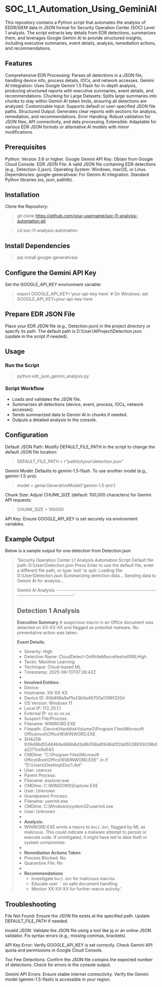 # SOC_L1_Automation_Using_GeminiAI

This repository contains a Python script that automates the analysis of EEDR/SIEM data in JSON format for Security Operation Center (SOC) Level 1 analysts. The script extracts key details from EDR detections, summarizes them, and leverages Google Gemini AI to provide structured insights, including executive summaries, event details, analysis, remediation actions, and recommendations.

## Features

Comprehensive EDR Processing: Parses all detections in a JSON file, handling device info, process details, IOCs, and network accesses.
Gemini AI Integration: Uses Google Gemini 1.5 Flash for in-depth analysis, producing structured reports with executive summaries, event details, and recommendations.
Chunking for Large Datasets: Splits large summaries into chunks to stay within Gemini AI token limits, ensuring all detections are analyzed.
Customizable Input: Supports default or user-specified JSON file paths.
Structured Output: Generates clear reports with sections for analysis, remediation, and recommendations.
Error Handling: Robust validation for JSON files, API connectivity, and data processing.
Extensible: Adaptable for various EDR JSON formats or alternative AI models with minor modifications.

## Prerequisites

Python: Version 3.8 or higher.
Google Gemini API Key: Obtain from Google Cloud Console.
EDR JSON File: A valid JSON file containing EDR detections (e.g., Detection-2.json).
Operating System: Windows, macOS, or Linux.
Dependencies:
google-generativeai: For Gemini AI integration.
Standard Python libraries (os, json, pathlib).

## Installation

Clone the Repository:
>git clone https://github.com/your-username/soc-l1-analysis-automation.git

>cd soc-l1-analysis-automation

## Install Dependencies

>pip install google-generativeai

## Configure the Gemini API Key

Set the GOOGLE_API_KEY environment variable:
>export GOOGLE_API_KEY='your-api-key-here'  # On Windows: set GOOGLE_API_KEY=your-api-key-here

## Prepare EDR JSON File

Place your EDR JSON file (e.g., Detection.json) in the project directory or specify its path.
The default path is D:\User\AIProject\Detection.json (update in the script if needed).

## Usage

### Run the Script

>python edr_json_gemini_analysis.py

### Script Workflow

- Loads and validates the JSON file.
- Summarizes all detections (device, event, process, IOCs, network accesses).
- Sends summarized data to Gemini AI in chunks if needed.
- Outputs a detailed analysis to the console.

## Configuration

Default JSON Path: Modify DEFAULT_FILE_PATH in the script to change the default JSON file location:

>DEFAULT_FILE_PATH = r"path\to\your\detection.json"

Gemini Model: Defaults to gemini-1.5-flash. To use another model (e.g., gemini-1.5-pro):

>model = genai.GenerativeModel('gemini-1.5-pro')

Chunk Size: Adjust CHUNK_SIZE (default: 100,000 characters) for Gemini API requests:

>CHUNK_SIZE = 100000

API Key: Ensure GOOGLE_API_KEY is set securely via environment variables.

## Example Output

Below is a sample output for one detection from Detection.json

>'Security Operation Center L1 Analysis Automation Script
Default file path: D:\User\Detection.json
Press Enter to use the default file, enter a different file path, or type 'exit' to quit:
Loading file: D:\User\Detection.json
Summarizing detection data...
Sending data to Gemini AI for analysis...
>
>Gemini AI Analysis:
--------------------------------------------------------------------------------'
>
>## Detection 1 Analysis
>
>**Executive Summary**
>A suspicious macro in an Office document was detected on XX-XX-XX and flagged as potential malware. No preventative action was taken.
>
>**Event Details**:
>- Severity: High
>- Detection Name: CloudDetect-OnWriteMacroKestrelXMLHigh
> - Tactic: Machine Learning
> - Technique: Cloud-based ML
> - Timestamp: 2025-06-13T07:26:42Z
> -
> - **Involved Entities**:
> - Device:
> - Hostname: XX-XX-XX
> - Device ID: 60b898a9af1b43b0a46700a1396f320d
> - OS Version: Windows 11
> - Local IP: 172.20.1.1
> - External IP: xx.xx.xx.xx
> - Suspect File/Process:
> - Filename: WINWORD.EXE
> - Filepath: \Device\HarddiskVolume3\Program Files\Microsoft Office\root\Office16\WINWORD.EXE
> - SHA256: 939d96d5548464e996b6d3a9b558a6f646d0f2dd5538935039b0a2271ce9a543
> - CMDline: "C:\Program Files\Microsoft Office\Root\Office16\WINWORD.EXE" /n /f "D:\Users\Desktop\Doc1.dot"
> - User: userxxx
> - Parent Process:
> - Filename: explorer.exe
> - CMDline: C:\WINDOWS\Explorer.EXE
> - User: Unknown
> - Grandparent Process:
> - Filename: userinit.exe
> - CMDline: C:\Windows\system32\userinit.exe
> - User: Unknown
> -
> - **Analysis**:
> - WINWORD.EXE wrote a macro to `Doc1.dot`, flagged by ML as malicious. This could indicate a malware attempt to persist or execute code. If unmitigated, it might have led to data theft or system compromise.
> -
> - **Remediation Actions Taken**:
> - Process Blocked: No
> - Quarantine File: No
> -
> - **Recommendations**
>   - Investigate `Doc1.dot` for malicious macros.
>   - Educate user `` on safe document handling.
>   - Monitor XX-XX-XX for further macro activity.'

## Troubleshooting

File Not Found:
Ensure the JSON file exists at the specified path.
Update DEFAULT_FILE_PATH if needed.

Invalid JSON:
Validate the JSON file using a tool like jq or an online JSON validator.
Fix syntax errors (e.g., missing commas, brackets).

API Key Error:
Verify GOOGLE_API_KEY is set correctly.
Check Gemini API quota and permissions in Google Cloud Console.

Too Few Detections:
Confirm the JSON file contains the expected number of detections.
Check for errors in the console output.

Gemini API Errors:
Ensure stable internet connectivity.
Verify the Gemini model (gemini-1.5-flash) is accessible in your region.


